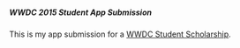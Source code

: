 ##### WWDC 2015 Student App Submission

This is my app submission for a [WWDC Student Scholarship](https://developer.apple.com/wwdc/scholarships/). 